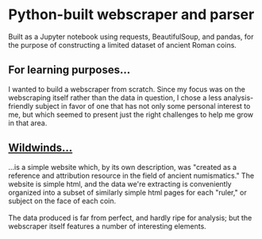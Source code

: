 # Python-built webscraper and parser
Built as a Jupyter notebook using requests, BeautifulSoup, and pandas, for the purpose of constructing a limited dataset of ancient Roman coins. 

## For learning purposes...
I wanted to build a webscraper from scratch. Since my focus was on the webscraping itself rather than the data in question, I chose a less analysis-friendly subject in favor of one that has not only some personal interest to me, but which seemed to present just the right challenges to help me grow in that area.
## [Wildwinds...](wildwinds.com)
...is a simple website which, by its own description, was "created as a reference and attribution resource in the field of ancient numismatics." The website is simple html, and the data we're extracting is conveniently organized into a subset of similarly simple html pages for each "ruler," or subject on the face of each coin.
<br><br>
The data produced is far from perfect, and hardly ripe for analysis; but the webscraper itself features a number of interesting elements. 